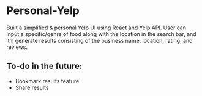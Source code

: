 # Personal-Yelp

Built a simplified & personal Yelp UI using React and Yelp API. User can input a specific/genre of food along with the location in the search bar, and it'll generate results consisting of the business name, location, rating, and reviews. 

## To-do in the future:
- Bookmark results feature
- Share results
